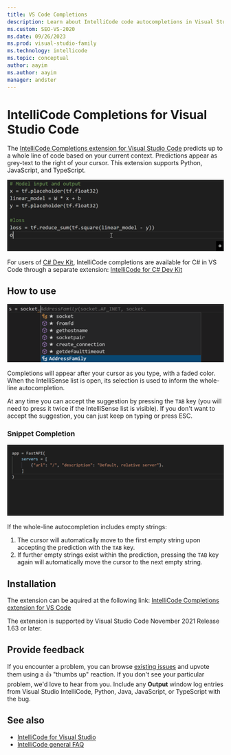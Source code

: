 ```yaml
---
title: VS Code Completions
description: Learn about IntelliCode code autocompletions in Visual Studio Code.
ms.custom: SEO-VS-2020
ms.date: 09/26/2023
ms.prod: visual-studio-family
ms.technology: intellicode
ms.topic: conceptual
author: aayim
ms.author: aayim
manager: andster
---
```


# IntelliCode Completions for Visual Studio Code

The [IntelliCode Completions extension for Visual Studio Code](https://marketplace.visualstudio.com/items?itemName=VisualStudioExptTeam.vscodeintellicode-completions) predicts up to a whole line of code based on your current context. Predictions appear as grey-text to the right of your cursor. This extension supports Python, JavaScript, and TypeScript.

![IntelliCode Completions for Python in Visual Studio Code](media/wlc.gif)

For users of [C# Dev Kit](https://marketplace.visualstudio.com/items?itemName=ms-dotnettools.csdevkit), IntelliCode completions are available for C# in VS Code through a separate extension: [IntelliCode for C# Dev Kit](https://marketplace.visualstudio.com/items?itemName=ms-dotnettools.vscodeintellicode-csharp)

## How to use
![IntelliCode Completions interpreting IntelliSense completion list selection in Visual Studio Code](media/intellisenseSelection.gif)

Completions will appear after your cursor as you type, with a faded color. When the IntelliSense list is open, its selection is used to inform the whole-line autocompletion.

At any time you can accept the suggestion by pressing the `TAB` key (you will need to press it twice if the IntelliSense list is visible). If you don't want to accept the suggestion, you can just keep on typing or press ESC.

### Snippet Completion

![Accepting a grey text completion with empty string automatically moves the cursor to the empty string](media/vsc-wlc-snippetcompletion.gif)

If the whole-line autocompletion includes empty strings:

1. The cursor will automatically move to the first empty string upon accepting the prediction with the `TAB` key.
2. If further empty strings exist within the prediction, pressing the `TAB` key again will automatically move the cursor to the next empty string.

## Installation

The extension can be aquired at the following link: [IntelliCode Completions extension for VS Code](https://marketplace.visualstudio.com/items?itemName=VisualStudioExptTeam.vscodeintellicode-completions)

The extension is supported by Visual Studio Code November 2021 Release 1.63 or later.

## Provide feedback

If you encounter a problem, you can browse [existing issues](https://github.com/MicrosoftDocs/intellicode/issues) and upvote them using a 👍 "thumbs up" reaction. If you don't see your particular problem, we'd love to hear from you. Include any **Output** window log entries from Visual Studio IntelliCode, Python, Java, JavaScript, or TypeScript with the bug.

## See also

- [IntelliCode for Visual Studio](intellicode-visual-studio.md)
- [IntelliCode general FAQ](faq.yml)



